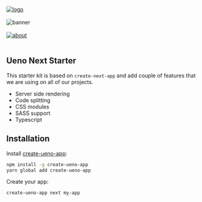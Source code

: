 [![logo](https://user-images.githubusercontent.com/937328/52721449-9b1b2b80-2fa1-11e9-8f10-84dd86eb652b.png)](https://ueno.co/?utm_source=github&utm_campaign=ueno-next-starter)
<br /><br />
![banner](https://user-images.githubusercontent.com/937328/52721448-9b1b2b80-2fa1-11e9-9d4d-e2312ba7ea17.png)
<br /><br />
[![about](https://user-images.githubusercontent.com/937328/51540139-999c8e80-1e4d-11e9-866d-284657a34744.png)](https://ueno.co/contact/?utm_source=github&utm_campaign=ueno-next-starter)
<br /><br />

## Ueno Next Starter

This starter kit is based on `create-next-app` and add couple of features that we are using on all of our projects.

- Server side rendering
- Code splitting
- CSS modules
- SASS support
- Typescript

## Installation

Install [create-ueno-app](https://github.com/ueno-llc/create-ueno-app):

```bash
npm install -g create-ueno-app
yarn global add create-ueno-app
```

Create your app:

```bash
create-ueno-app next my-app
```
